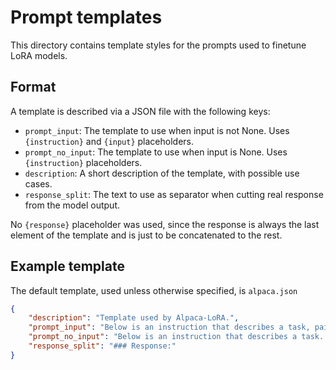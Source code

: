 # Prompt templates

This directory contains template styles for the prompts used to finetune LoRA models.

## Format

A template is described via a JSON file with the following keys:

- `prompt_input`: The template to use when input is not None. Uses `{instruction}` and `{input}` placeholders.
- `prompt_no_input`: The template to use when input is None. Uses `{instruction}` placeholders.
- `description`: A short description of the template, with possible use cases.
- `response_split`: The text to use as separator when cutting real response from the model output.

No `{response}` placeholder was used, since the response is always the last element of the template and is just to be concatenated to the rest.

## Example template

The default template, used unless otherwise specified, is `alpaca.json`

```json
{
    "description": "Template used by Alpaca-LoRA.",
    "prompt_input": "Below is an instruction that describes a task, paired with an input that provides further context. Write a response that appropriately completes the request.\n\n### Instruction:\n{instruction}\n\n### Input:\n{input}\n\n### Response:\n",
    "prompt_no_input": "Below is an instruction that describes a task. Write a response that appropriately completes the request.\n\n### Instruction:\n{instruction}\n\n### Response:\n",
    "response_split": "### Response:"    
}

```
